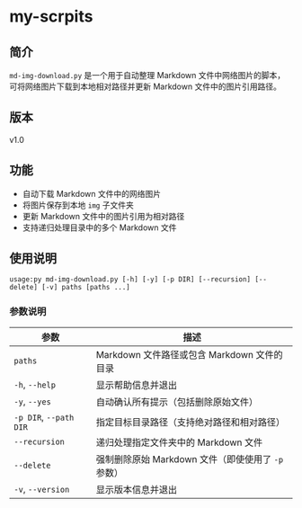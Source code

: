 # my-scrpits

## 简介
`md-img-download.py` 是一个用于自动整理 Markdown 文件中网络图片的脚本，可将网络图片下载到本地相对路径并更新 Markdown 文件中的图片引用路径。

## 版本
v1.0

## 功能
- 自动下载 Markdown 文件中的网络图片
- 将图片保存到本地 `img` 子文件夹
- 更新 Markdown 文件中的图片引用为相对路径
- 支持递归处理目录中的多个 Markdown 文件

## 使用说明
`usage:py md-img-download.py [-h] [-y] [-p DIR] [--recursion] [--delete] [-v] paths [paths ...]`

### 参数说明
| 参数 | 描述 |
|------|------|
| `paths` | Markdown 文件路径或包含 Markdown 文件的目录 |
| `-h`, `--help` | 显示帮助信息并退出 |
| `-y`, `--yes` | 自动确认所有提示（包括删除原始文件） |
| `-p DIR`, `--path DIR` | 指定目标目录路径（支持绝对路径和相对路径） |
| `--recursion` | 递归处理指定文件夹中的 Markdown 文件 |
| `--delete` | 强制删除原始 Markdown 文件（即使使用了 `-p` 参数） |
| `-v`, `--version` | 显示版本信息并退出 |
